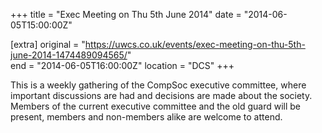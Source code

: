 +++
title = "Exec Meeting on Thu 5th June 2014"
date = "2014-06-05T15:00:00Z"

[extra]
original = "https://uwcs.co.uk/events/exec-meeting-on-thu-5th-june-2014-1474489094565/"    
end = "2014-06-05T16:00:00Z"
location = "DCS"
+++

This is a weekly gathering of the CompSoc executive committee, where important discussions are had and decisions are made about the society. Members of the current executive committee and the old guard will be present, members and non-members alike are welcome to attend.

